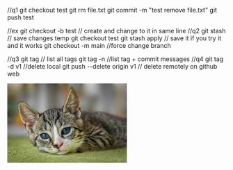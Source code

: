 //q1 
git checkout test
git rm file.txt 
git commit -m "test remove file.txt"
git push test

//ex
git checkout -b test // create and change to it in same line 
//q2
git stash // save changes temp
git checkout test 
git stash apply // save it if you try it and it works 
git checkout -m main //force change branch 


//q3
git tag  // list all tags
git tag -n  //list tag + commit messages
//q4
git tag -d v1  //delete local
git push --delete origin v1  // delete remotely on github web

![cat_imag_readmeLab2](https://github.com/AbdAllahSayed11/versionControlLab2/blob/test/cat.jpeg?raw=true)
